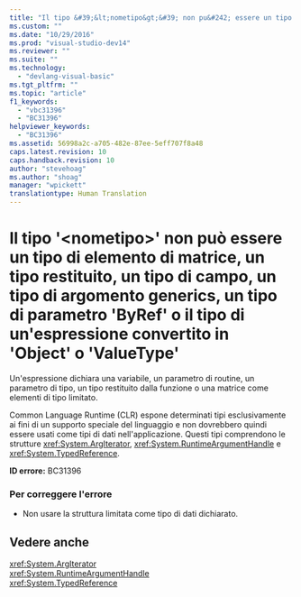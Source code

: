 ```yaml
---
title: "Il tipo &#39;&lt;nometipo&gt;&#39; non pu&#242; essere un tipo di elemento di matrice, un tipo restituito, un tipo di campo, un tipo di argomento generics, un tipo di parametro &#39;ByRef&#39; o il tipo di un&#39;espressione convertito in &#39;Object&#39; o &#39;ValueType&#39; | Microsoft Docs"
ms.custom: ""
ms.date: "10/29/2016"
ms.prod: "visual-studio-dev14"
ms.reviewer: ""
ms.suite: ""
ms.technology: 
  - "devlang-visual-basic"
ms.tgt_pltfrm: ""
ms.topic: "article"
f1_keywords: 
  - "vbc31396"
  - "BC31396"
helpviewer_keywords: 
  - "BC31396"
ms.assetid: 56998a2c-a705-482e-87ee-5eff707f8a48
caps.latest.revision: 10
caps.handback.revision: 10
author: "stevehoag"
ms.author: "shoag"
manager: "wpickett"
translationtype: Human Translation
---
```

# Il tipo &#39;&lt;nometipo&gt;&#39; non pu&#242; essere un tipo di elemento di matrice, un tipo restituito, un tipo di campo, un tipo di argomento generics, un tipo di parametro &#39;ByRef&#39; o il tipo di un&#39;espressione convertito in &#39;Object&#39; o &#39;ValueType&#39;
Un'espressione dichiara una variabile, un parametro di routine, un parametro di tipo, un tipo restituito dalla funzione o una matrice come elementi di tipo limitato.  
  
 Common Language Runtime \(CLR\) espone determinati tipi esclusivamente ai fini di un supporto speciale del linguaggio e non dovrebbero quindi essere usati come tipi di dati nell'applicazione. Questi tipi comprendono le strutture <xref:System.ArgIterator>, <xref:System.RuntimeArgumentHandle> e <xref:System.TypedReference>.  
  
 **ID errore:** BC31396  
  
### Per correggere l'errore  
  
-   Non usare la struttura limitata come tipo di dati dichiarato.  
  
## Vedere anche  
 <xref:System.ArgIterator>   
 <xref:System.RuntimeArgumentHandle>   
 <xref:System.TypedReference>